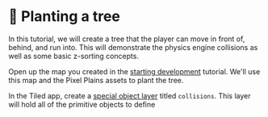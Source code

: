 # 🌲 Planting a tree

In this tutorial, we will create a tree that the player can move in front of, behind, and run into. This will demonstrate the physics engine collisions as well as some basic z-sorting concepts.

Open up the map you created in the [starting development](../../reference/starting-dev-env.md) tutorial. We'll use this map and the Pixel Plains assets to plant the tree.

In the Tiled app, create a [special object layer](../../reference/special-layers.md) titled `collisions`. This layer will hold all of the primitive objects to define
